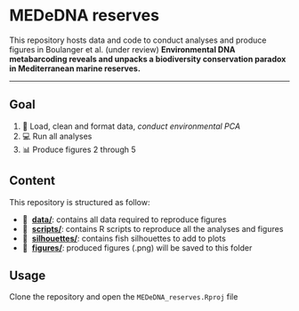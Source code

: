 # MEDeDNA reserves
This repository hosts data and code to conduct analyses and produce figures in Boulanger et al. (under review) 
**Environmental DNA metabarcoding reveals and unpacks a biodiversity conservation paradox in Mediterranean marine reserves.**

<hr />

## Goal

1. :wrench: Load, clean and format data, *conduct environmental PCA*
2. :computer: Run all analyses
3. :bar_chart: Produce figures 2 through 5

## Content

This repository is structured as follow:

- :file_folder: &nbsp;[**data/**](https://github.com/eboulanger/MEDeDNA--reserves):
 contains all data required to reproduce figures
- :file_folder: &nbsp;[**scripts/**](https://github.com/eboulanger/MEDeDNA--reserves):
 contains R scripts to reproduce all the analyses and figures
- :file_folder: &nbsp;[**silhouettes/**](https://github.com/eboulanger/MEDeDNA--reserves):
 contains fish silhouettes to add to plots
- :file_folder: &nbsp;[**figures/**](https://github.com/eboulanger/MEDeDNA--reserves):
 produced figures (.png) will be saved to this folder

## Usage

Clone the repository and open the `MEDeDNA_reserves.Rproj` file
